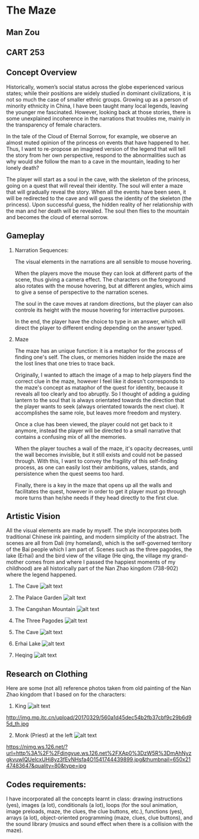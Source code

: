 # The Maze
## Man Zou
## CART 253

## Concept Overview

Historically, women’s social status across the globe experienced various states; while their positions are widely studied in dominant civilizations, it is not so much the case of smaller ethnic groups. Growing up as a person of minority ethnicity in China, I have been taught many local legends, leaving the younger me fascinated. However, looking back at those stories, there is some unexplained incoherence in the narrations that troubles me, mainly in the transparency of female characters. 

In the tale of the Cloud of Eternal Sorrow, for example, we observe an almost muted opinion of the princess on events that have happened to her. Thus, I want to re-propose an imagined version of the legend that will tell the story from her own perspective, respond to the abnormalities such as why would she follow the man to a cave in the mountain, leading to her lonely death?

The player will start as a soul in the cave, with the skeleton of the princess, going on a quest that will reveal their identity. The soul will enter a maze that will gradually reveal the story. When all the events have been seen, it will be redirected to the cave and will guess the identity of the skeleton (the princess). Upon successful guess, the hidden reality of her relationship with the man and her death will be revealed. The soul then flies to the mountain and becomes the cloud of eternal sorrow.



## Gameplay

1. Narration Sequences:
    
    The visual elements in the narrations are all sensible to mouse hovering. 
    
    When the players move the mouse they can look at different parts of the scene, thus giving a camera effect. The characters on the foreground also rotates with the mouse hovering, but at different angles, which aims to give a sense of perspective to the narration scenes.

    The soul in the cave moves at random directions, but the player can also controle its height with the mouse hovering for interractive purposes.

    In the end, the player have the choice to type in an answer, which will direct the player to different ending depending on the answer typed.

2. Maze

    The maze has an unique function: it is a metaphor for the process of finding one's self. The clues, or memories hidden inside the maze are the lost lines that one tries to trace back.

    Originally, I wanted to attach the image of a map to help players find the correct clue in the maze, however I feel like it doesn't corresponds to the maze's concept as mataphor of the quest for identity, because it reveals all too clearly and too abruptly. So I thought of adding a guiding lantern to the soul that is always orientated towards the direction that the player wants to seek (always orientated towards the next clue). It accomplishes the same role, but leaves more freedom and mystery.

    Once a clue has been viewed, the player could not get back to it anymore, instead the player will be directed to a small narrative that contains a confusing mix of all the memories.

    When the player touches a wall of the maze, it's opacity decreases, until the wall becomes invisible, but it still exists and could not be passed through. With this, I want to convey the fragility of this self-finding process, as one can easily lost their ambitions, values, stands, and persistence when the quest seems too hard.

    Finally, there is a key in the maze that opens up all the walls and facilitates the quest, however in order to get it player must go through more turns than he/she needs if they head directly to the first clue.


## Artistic Vision

All the visual elements are made by myself. The style incorporates both traditional Chinese ink painting, and modern simplicity of the abstract. The scenes are all from Dali (my homeland), which is the self-governed territory of the Bai people which I am part of. Scenes such as the three pagodes, the lake (Erhai) and the bird view of the village (He qing, the village my grand-mother comes from and where I passed the happiest moments of my childhood) are all historically part of the Nan Zhao kingdom (738-902) where the legend happened.

1. The Cave
![alt text][cave]

[cave]: assets\images\bgcave.jpg "1"

2. The Palace Garden
![alt text][palace]

[palace]: assets\images\bgpalace.jpg "2"

3. The Cangshan Mountain
![alt text][Cangshan]

[Cangshan]: assets\images\bgmountain.jpg "3"

4. The Three Pagodes
![alt text][temple]

[temple]: assets\images\bgmonastere.jpg "4"

5. The Cave
![alt text][cave2]

[cave2]: assets\images\bgcaveandsky.jpg "5"

6. Erhai Lake
![alt text][Erhai]

[Erhai]: assets\images\bgerhai.jpg "6"

7. Heqing 
![alt text][Heqing]

[Heqing]: assets\images\bgvillage.jpg "7"


## Research on Clothing

Here are some (not all) reference photos taken from old painting of the Nan Zhao kingdom that I based on for the characters:
1. King
![alt text][King]

[King]: assets\references\king.jpg.crdownload "8"
http://img.mp.itc.cn/upload/20170329/560a1d45dec54b2fb37cbf9c29b6d95d_th.jpg

2. Monk (Priest) at the left
![alt text][Monk]

[Monk]: assets\references\monk.jpg.crdownload "8"
https://nimg.ws.126.net/?url=http%3A%2F%2Fdingyue.ws.126.net%2FXAp0%3DzW5R%3DmAhNyzgkvuwIQUelcxUHi8yz3fEvNHsfa4O1541744439899.jpg&thumbnail=650x2147483647&quality=80&type=jpg


## Codes requirements:
I have incorporated all the concepts learnt in class: drawing instructions (yes), images (a lot), conditionals (a lot), loops (for the soul animation, image preloads, maze, the clues, the clue buttons, etc.), functions (yes), arrays (a lot), object-oriented programming (maze, clues, clue buttons), and the sound library (musics and sound effect when there is a collision with the maze).

        
        